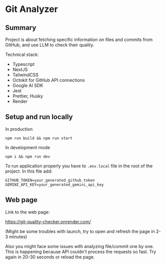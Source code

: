 # Git Analyzer

## Summary

Project is about fetching specific information on files and commits from GitHub, and use LLM to check their quality.

Technical stack: 
- Typescript
- NextJS
- TailwindCSS
- Octokit for GitHub API connections
- Google AI SDK
- Jest
- Prettier, Husky
- Render

## Setup and run locally

In production
```
npm run build && npm run start
```

In development mode
```
npm i && npm run dev
```

To run application properly you have to ```.env.local``` file in the root of the project. In this file add:
```
GITHUB_TOKEN=your_generated_github_token
GEMINI_API_KEY=your_generated_gemini_api_key
```

## Web page

Link to the web page:

https://git-quality-checker.onrender.com/

(Might be some troubles with launch, try to open and refresh the page in 2-3 minutes)

Also you might face some issues with analyzing file/commit one by one. This is happening because API couldn't process the requests so fast. Try again in 20-30 seconds or reload the page.
